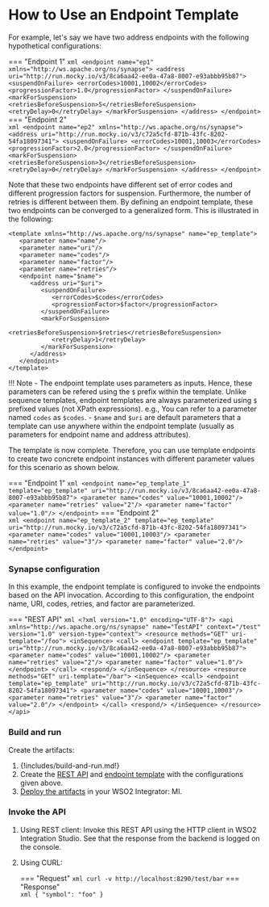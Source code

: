 # How to Use an Endpoint Template

For example, let's say we have two address endpoints with the following hypothetical configurations:

=== "Endpoint 1"
    ```xml
    <endpoint name="ep1" xmlns="http://ws.apache.org/ns/synapse">
      <address uri="http://run.mocky.io/v3/8ca6aa42-ee0a-47a8-8007-e93abbb95b87">
        <suspendOnFailure>
          <errorCodes>10001,10002</errorCodes>
          <progressionFactor>1.0</progressionFactor>
        </suspendOnFailure>
        <markForSuspension>
          <retriesBeforeSuspension>5</retriesBeforeSuspension>
          <retryDelay>0</retryDelay>
        </markForSuspension>
      </address>
    </endpoint>
    ```
=== "Endpoint 2"    
    ```xml
    <endpoint name="ep2" xmlns="http://ws.apache.org/ns/synapse">
      <address uri="http://run.mocky.io/v3/c72a5cfd-871b-43fc-8202-54fa18097341">
        <suspendOnFailure>
          <errorCodes>10001,10003</errorCodes>
          <progressionFactor>2.0</progressionFactor>
        </suspendOnFailure>
        <markForSuspension>
          <retriesBeforeSuspension>3</retriesBeforeSuspension>
          <retryDelay>0</retryDelay>
        </markForSuspension>
      </address>
    </endpoint>
    ```

Note that these two endpoints have different set of error codes and different progression factors for suspension. Furthermore, the number of retries is different between them. By defining an endpoint template, these two endpoints can be converged to a generalized form. This is illustrated in the following:

```
<template xmlns="http://ws.apache.org/ns/synapse" name="ep_template">
   <parameter name="name"/>
   <parameter name="uri"/>
   <parameter name="codes"/>
   <parameter name="factor"/>
   <parameter name="retries"/>
   <endpoint name="$name">
      <address uri="$uri">
         <suspendOnFailure>
            <errorCodes>$codes</errorCodes>
            <progressionFactor>$factor</progressionFactor>
         </suspendOnFailure>
         <markForSuspension>
            <retriesBeforeSuspension>$retries</retriesBeforeSuspension>
            <retryDelay>1</retryDelay>
         </markForSuspension>
      </address>
   </endpoint>
</template>
```

!!! Note
    - The endpoint template uses parameters as inputs. Hence, these parameters can be refered using the `$` prefix within the template. Unlike sequence templates, endpoint templates are always parameterized using `$` prefixed values (not XPath expressions). e.g., You can refer to a parameter named `codes` as `$codes`.
    - `$name` and `$uri` are default parameters that a template can use anywhere within the endpoint template (usually as parameters for endpoint name and address attributes).

The template is now complete. Therefore, you can use template endpoints to create two concrete endpoint instances with different parameter values for this scenario as shown below.

=== "Endpoint 1"
    ``` xml
    <endpoint name="ep_template_1" template="ep_template" uri="http://run.mocky.io/v3/8ca6aa42-ee0a-47a8-8007-e93abbb95b87">
      <parameter name="codes" value="10001,10002"/>
      <parameter name="retries" value="2"/>
      <parameter name="factor" value="1.0"/>
    </endpoint>
    ```
=== "Endpoint 2"    
    ``` xml
    <endpoint name="ep_template_2" template="ep_template" uri="http://run.mocky.io/v3/c72a5cfd-871b-43fc-8202-54fa18097341">
      <parameter name="codes" value="10001,10003"/>
      <parameter name="retries" value="3"/>
      <parameter name="factor" value="2.0"/>
    </endpoint>
    ```

### Synapse configuration

In this example, the endpoint template is configured to invoke the endpoints based on the API invocation. According to this configuration, the endpoint name, URI, codes, retries, and factor are parameterized.

=== "REST API"
    ```xml
    <?xml version="1.0" encoding="UTF-8"?>
    <api xmlns="http://ws.apache.org/ns/synapse"
         name="TestAPI"
         context="/test"
         version="1.0"
         version-type="context">
       <resource methods="GET" uri-template="/foo">
          <inSequence>
             <call>
                <endpoint template="ep_template" uri="http://run.mocky.io/v3/8ca6aa42-ee0a-47a8-8007-e93abbb95b87">
                    <parameter name="codes" value="10001,10002"/>
                    <parameter name="retries" value="2"/>
                    <parameter name="factor" value="1.0"/>
                </endpoint>
             </call>
             <respond/>
          </inSequence>
       </resource>
       <resource methods="GET" uri-template="/bar">
          <inSequence>
             <call>
                <endpoint template="ep_template" uri="http://run.mocky.io/v3/c72a5cfd-871b-43fc-8202-54fa18097341">
                    <parameter name="codes" value="10001,10003"/>
                    <parameter name="retries" value="3"/>
                    <parameter name="factor" value="2.0"/>
                </endpoint>
             </call>
             <respond/>
          </inSequence>
       </resource>
    </api>
    ```

### Build and run

Create the artifacts:

1. {!includes/build-and-run.md!}
3. Create the [REST API]({{base_path}}/develop/creating-artifacts/creating-an-api) and [endpoint template]({{base_path}}/develop/creating-artifacts/creating-endpoint-templates) with the configurations given above.
4. [Deploy the artifacts]({{base_path}}/develop/deploy-artifacts) in your WSO2 Integrator: MI.

### Invoke the API
1. Using REST client:
Invoke this REST API using the HTTP client in WSO2 Integration Studio.
See that the response from the backend is logged on the console.

2. Using CURL:

    === "Request"
        ``` xml
        curl -v http://localhost:8290/test/bar
        ```
    === "Response"        
        ``` xml
        {
            "symbol": "foo"
        }
        ```

